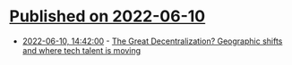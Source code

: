 # [Published on 2022-06-10](index.md)

* [2022-06-10, 14:42:00](https://news.ycombinator.com/item?id=31694882) - [The Great Decentralization? Geographic shifts and where tech talent is moving](https://stackoverflow.blog/2022/06/08/the-great-decentralization-geographic-shifts-and-where-tech-talent-is-moving-next/)
